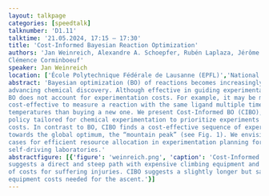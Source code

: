 ```yaml
---
layout: talkpage
categories: [speedtalk]
talknumber: 'D1.11'
talktime: '21.05.2024, 17:15 – 17:30'
title: 'Cost-Informed Bayesian Reaction Optimization'
authors: 'Jan Weinreich, Alexandre A. Schoepfer, Rubén Laplaza, Jérôme Waser,
Clémence Corminboeuf'
speaker: Jan Weinreich
location: ['École Polytechnique Fédérale de Lausanne (EPFL)','National Center for Competence in Research-Catalysis (NCCR-Catalysis)']
abstract: 'Bayesian optimization (BO) of reactions becomes increasingly important for
advancing chemical discovery. Although effective in guiding experimental design,
BO does not account for experimentation costs. For example, it may be more
cost-effective to measure a reaction with the same ligand multiple times at different
temperatures than buying a new one. We present Cost-Informed BO (CIBO), a
policy tailored for chemical experimentation to prioritize experiments with lower
costs. In contrast to BO, CIBO finds a cost-effective sequence of experiments
towards the global optimum, the “mountain peak” (see Fig. 1). We envision use
cases for efficient resource allocation in experimentation planning for traditional or
self-driving laboratories.'
abstractfigure: [{'figure': 'weinreich.png', 'caption': 'Cost-Informed Bayesian Optimization (CIBO) versus Bayesian Optimization (BO). BO
suggests a direct and steep path with expensive climbing equipment and a higher chance
of costs for suffering injuries. CIBO suggests a slightly longer but safer path with lower
equipment costs needed for the ascent.'}]
---
```

